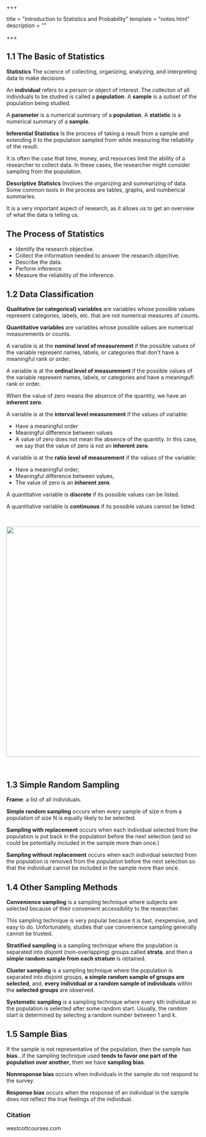 +++

title = "Introduction to Statistics and Probability"
template = "notes.html"
description = ""

+++

## 1.1 The Basic of Statistics
**Statistics**
The science of collecting, organizing, analyzing, and interpreting data to make decisions.

An **individual** refers to a person or object of interest. The collecton of all individuals to be studied is called a **population**. A **sample** is a subset of the population being studied.

A **parameter** is a numerical summary of a **population**.
A **statistic** is a numerical summary of a **sample**.

**Inferential Statistics** 
Is the process of taking a result from a sample and extending it to the population sampled from while measuring the reliability of the result.

It is often the case that time, money, and resources limit the ability of a researcher to collect data. In these cases, the researcher might consider sampling from the population.

**Descriptive Statistcs**
Involves the organizing and summarizing of data. Some common tools in the process are tables, graphs, and numberical summaries.

It is a very important aspect of research, as it allows us to get an overview of what the data is telling us.

## The Process of Statistics
- Identify the research objective.
- Collect the information needed to answer the research objective.
- Describe the data.
- Perform inference.
- Measure the reliability of the inference.

## 1.2 Data Classification
**Qualitative (or categorical) variables** are variables whose possible values represent 
categories, labels, etc. that are not numerical measures of counts.

**Quantitative variables** are variables whose possible values are numerical measurements or counts.

A variable is at the **nominal level of measurement** if the possible values of the variable represent names, labels, or categories that don't have a meaningful rank or order.

A variable is at the **ordinal level of measurement** if the possible values of the variable represent names, labels, or categories and have a meaningufl rank or order.

When the value of zero means the absence of the quantity, we have an **inherent zero**.

A variable is at the **interval level measurement** if the values of variable:
- Have a meaningful order
- Meaningful difference between values
- A value of zero does not mean the absence of the quantity. In this case, we say that the value of zero is not an **inherent zero**.

A variable is at the **ratio level of measurement** if the values of the variable:
- Have a meaningful order,
- Meaningful difference between values,
- The value of zero is an **inherent zero**.

A quantitative variable is **discrete** if its possible values can be listed.

A quantitative variable is **continuous** if its possible values cannot be listed.

<img style="padding: 30px 0; width: 600px;" src="/images/variable_classification.png"> 

## 1.3 Simple Random Sampling

**Frame**: a list of all individuals.

**Simple random sampling** occurs when every sample of size n from a population of size N is equally likely to be selected.

**Sampling with replacement** occurs when each individual selected from the population is put back in the population before the next selection (and so could be potentially included in the sample more than once.)

**Sampling without replacement** occurs when each individual selected from the population is removed from the population before the next selection so that the individual cannot be included in the sample more than once.

## 1.4 Other Sampling Methods

**Convenience sampling** is a sampling technique where subjects are selected because of their convenient accessibility to the researcher.

This sampling technique is very popular because it is fast, inexpensive, and easy to do. Unfortunately, studies that use convenience sampling generally cannot be trusted.

**Stratified sampling** is a sampling technique where the population is separated into disjoint (non-overlapping) groups called **strata**, and then a **simple random sample from each stratum** is obtained.

**Cluster sampling** is a sampling technique where the population is separated into disjoint groups, **a simple random sample of groups are selected**, and, **every individual or a random sample of individuals** within the **selected groups** are observed.

**Systematic sampling** is a sampling technique where every kth individual in the population is selected after some random start. Usually, the random start is determined by selecting a random number between 1 and k.

## 1.5 Sample Bias

If the sample is not representative of the population, then the sample has **bias**...if the sampling technique used **tends to favor one part of the population over another**, then we have **sampling bias**.

**Nonresponse bias** occurs when individuals in the sample do not respond to the survey.

**Response bias** occurs when the response of an individual in the sample does not reflect the true feelings of the individual. 

### Citation 
westcottcourses.com


